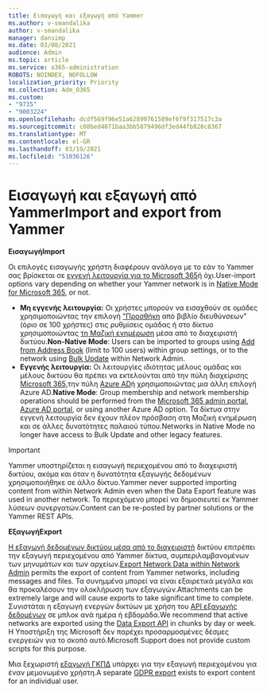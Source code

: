 ```yaml
---
title: Εισαγωγή και εξαγωγή από Yammer
ms.author: v-smandalika
author: v-smandalika
manager: dansimp
ms.date: 03/08/2021
audience: Admin
ms.topic: article
ms.service: o365-administration
ROBOTS: NOINDEX, NOFOLLOW
localization_priority: Priority
ms.collection: Adm_O365
ms.custom:
- "9735"
- "9003224"
ms.openlocfilehash: dcdf569f96e51a62899761589ef6f9f317517c3a
ms.sourcegitcommit: c08bed4071baa3bb5879496df3ed44fb828c8367
ms.translationtype: MT
ms.contentlocale: el-GR
ms.lasthandoff: 03/19/2021
ms.locfileid: "51036126"
---
```

# <a name="import-and-export-from-yammer"></a><span data-ttu-id="d8308-102">Εισαγωγή και εξαγωγή από Yammer</span><span class="sxs-lookup"><span data-stu-id="d8308-102">Import and export from Yammer</span></span>

<span data-ttu-id="d8308-103">**Εισαγωγή**</span><span class="sxs-lookup"><span data-stu-id="d8308-103">**Import**</span></span>

<span data-ttu-id="d8308-104">Οι επιλογές εισαγωγής χρήστη διαφέρουν ανάλογα με το εάν το Yammer σας βρίσκεται σε [εγγενή λειτουργία για το Microsoft 365](https://docs.microsoft.com/yammer/configure-your-yammer-network/overview-native-mode)ή όχι.</span><span class="sxs-lookup"><span data-stu-id="d8308-104">User-import options vary depending on whether your Yammer network is in [Native Mode for Microsoft 365](https://docs.microsoft.com/yammer/configure-your-yammer-network/overview-native-mode), or not.</span></span>

- <span data-ttu-id="d8308-105">**Μη εγγενής λειτουργία:** Οι χρήστες μπορούν να εισαχθούν σε ομάδες χρησιμοποιώντας την επιλογή ["Προσθήκη](https://support.microsoft.com/office/manage-yammer-community-members-75253554-d0f3-4148-b835-e6a9a8a0c294) από βιβλίο διευθύνσεων" (όριο σε 100 χρήστες) στις ρυθμίσεις ομάδας ή στο δίκτυο χρησιμοποιώντας [τη Μαζική ενημέρωση](https://docs.microsoft.com/yammer/manage-yammer-users/add-block-or-remove-users) μέσα από το διαχειριστή δικτύου.</span><span class="sxs-lookup"><span data-stu-id="d8308-105">**Non-Native Mode**: Users can be imported to groups using [Add from Address Book](https://support.microsoft.com/office/manage-yammer-community-members-75253554-d0f3-4148-b835-e6a9a8a0c294) (limit to 100 users) within group settings, or to the network using [Bulk Update](https://docs.microsoft.com/yammer/manage-yammer-users/add-block-or-remove-users) within Network Admin.</span></span>
- <span data-ttu-id="d8308-106">**Εγγενής λειτουργία:** Οι λειτουργίες ιδιότητας μέλους ομάδας και μέλους δικτύου θα πρέπει να εκτελούνται από την πύλη διαχείρισης [Microsoft 365,](https://docs.microsoft.com/microsoft-365/admin/add-users)την πύλη [Azure AD](https://docs.microsoft.com/azure/active-directory/fundamentals/add-users-azure-active-directory)ή χρησιμοποιώντας μια άλλη επιλογή Azure AD.</span><span class="sxs-lookup"><span data-stu-id="d8308-106">**Native Mode**: Group membership and network membership operations should be performed from the [Microsoft 365 admin portal](https://docs.microsoft.com/microsoft-365/admin/add-users), [Azure AD portal](https://docs.microsoft.com/azure/active-directory/fundamentals/add-users-azure-active-directory), or using another Azure AD option.</span></span> <span data-ttu-id="d8308-107">Τα δίκτυα στην εγγενή λειτουργία δεν έχουν πλέον πρόσβαση στη Μαζική ενημέρωση και σε άλλες δυνατότητες παλαιού τύπου.</span><span class="sxs-lookup"><span data-stu-id="d8308-107">Networks in Native Mode no longer have access to Bulk Update and other legacy features.</span></span>

> [!IMPORTANT]
> <span data-ttu-id="d8308-108">Yammer υποστηρίζεται η εισαγωγή περιεχομένου από το διαχειριστή δικτύου, ακόμα και όταν η δυνατότητα εξαγωγής δεδομένων χρησιμοποιήθηκε σε άλλο δίκτυο.</span><span class="sxs-lookup"><span data-stu-id="d8308-108">Yammer never supported importing content from within Network Admin even when the Data Export feature was used in another network.</span></span> <span data-ttu-id="d8308-109">Το περιεχόμενο μπορεί να δημοσιευτεί εκ Yammer λύσεων συνεργατών.</span><span class="sxs-lookup"><span data-stu-id="d8308-109">Content can be re-posted by partner solutions or the Yammer REST APIs.</span></span>

<span data-ttu-id="d8308-110">**Εξαγωγή**</span><span class="sxs-lookup"><span data-stu-id="d8308-110">**Export**</span></span>

<span data-ttu-id="d8308-111">[Η εξαγωγή δεδομένων δικτύου μέσα από το διαχειριστή](https://docs.microsoft.com/yammer/manage-security-and-compliance/export-yammer-enterprise-data) δικτύου επιτρέπει την εξαγωγή περιεχομένου από Yammer δίκτυα, συμπεριλαμβανομένων των μηνυμάτων και των αρχείων.</span><span class="sxs-lookup"><span data-stu-id="d8308-111">[Export Network Data within Network Admin](https://docs.microsoft.com/yammer/manage-security-and-compliance/export-yammer-enterprise-data) permits the export of content from Yammer networks, including messages and files.</span></span> <span data-ttu-id="d8308-112">Τα συνημμένα μπορεί να είναι εξαιρετικά μεγάλα και θα προκαλέσουν την ολοκλήρωση των εξαγωγών.</span><span class="sxs-lookup"><span data-stu-id="d8308-112">Attachments can be extremely large and will cause exports to take significant time to complete.</span></span> <span data-ttu-id="d8308-113">Συνιστάται η εξαγωγή ενεργών δικτύων με χρήση του [API εξαγωγής δεδομένων](https://developer.yammer.com/docs/data-export-api) σε μπλοκ ανά ημέρα ή εβδομάδα.</span><span class="sxs-lookup"><span data-stu-id="d8308-113">We recommend that active networks are exported using the [Data Export API](https://developer.yammer.com/docs/data-export-api) in chunks by day or week.</span></span> <span data-ttu-id="d8308-114">Η Υποστήριξη της Microsoft δεν παρέχει προσαρμοσμένες δέσμες ενεργειών για το σκοπό αυτό.</span><span class="sxs-lookup"><span data-stu-id="d8308-114">Microsoft Support does not provide custom scripts for this purpose.</span></span>

<span data-ttu-id="d8308-115">Μια ξεχωριστή [εξαγωγή ΓΚΠΔ](https://docs.microsoft.com/yammer/manage-security-and-compliance/gdpr-requests-in-yammer-enterprise) υπάρχει για την εξαγωγή περιεχομένου για έναν μεμονωμένο χρήστη.</span><span class="sxs-lookup"><span data-stu-id="d8308-115">A separate [GDPR export](https://docs.microsoft.com/yammer/manage-security-and-compliance/gdpr-requests-in-yammer-enterprise) exists to export content for an individual user.</span></span>